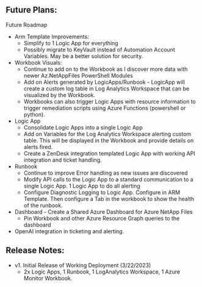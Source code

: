 ## Future Plans: 
Future Roadmap
 - Arm Template Improvements:
    - Simplify to 1 Logic App for everything
    - Possibly migrate to KeyVault instead of Automation Account Variables. May be a better solution for security.
 - Workbook Visuals:
	- Continue to add on to the Workbook as I discover more data with newer Az.NetAppFiles PowerShell Modules
     - Add on Alerts generated by LogicApps/Runbook - LogicApp will create a custom log table in Log Analytics Workspace that can be visualized by the Workbook.
     - Workbooks can also trigger Logic Apps with resource information to trigger remediation scripts using Azure Functions (powershell or python).
 - Logic App
    - Consolidate Logic Apps into a single Logic App
    - Add on Variables for the Log Analytics Workspace alerting custom table. This will be displayed in the Workbook and provide details on alerts fired.
    - Create a ZenDesk integration templated Logic App with working API integration and ticket handling.
- Runbook
    - Continue to improve Error handling as new issues are discovered
    - Modify API calls to the Logic App to a standard communication to a single Logic App. 1 Logic App to do all alerting
    - Configure Diagnostic Logging to Logic App. Configure in ARM Template. Then configure a Tab in the workbook to show the health of the runbook.
- Dashboard - Create a Shared Azure Dashboard for Azure NetApp Files
    - Pin Workbook and other Azure Resource Graph queries to the dashboard
- OpenAI integration in ticketing and alerting.




## Release Notes:

- v1. Initial Release of Working Deployment (3/22/2023)
    - 2x Logic Apps, 1 Runbook, 1 LogAnalytics Workspace, 1 Azure Monitor Workbook.
